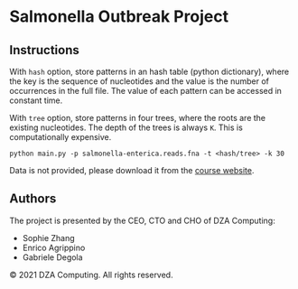# Salmonella Outbreak Project

## Instructions

With `hash` option, store patterns in an hash table (python dictionary), where the key is the sequence of nucleotides
and the value is the number of occurrences in the full file. The value of each pattern can be accessed in constant time.

With `tree` option, store patterns in four trees, where the roots are the existing nucleotides. The depth of the trees
is always `K`. This is computationally expensive.

``
python main.py -p salmonella-enterica.reads.fna -t <hash/tree> -k 30
``

Data is not provided, please download it from the
[course website](https://clovisg.github.io/teaching/protein-structure-prediction/sequences/).

## Authors
The project is presented by the CEO, CTO and CHO of DZA Computing:
- Sophie Zhang
- Enrico Agrippino
- Gabriele Degola

© 2021 DZA Computing. All rights reserved.